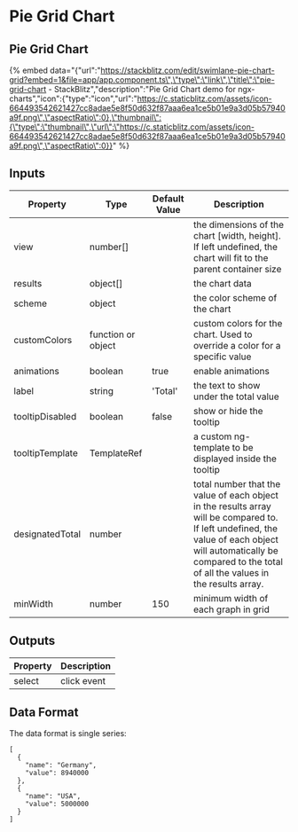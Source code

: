# Pie Grid Chart

## Pie Grid Chart

{% embed data="{\"url\":\"https://stackblitz.com/edit/swimlane-pie-chart-grid?embed=1&file=app/app.component.ts\",\"type\":\"link\",\"title\":\"pie-grid-chart - StackBlitz\",\"description\":\"Pie Grid Chart demo for ngx-charts\",\"icon\":{\"type\":\"icon\",\"url\":\"https://c.staticblitz.com/assets/icon-664493542621427cc8adae5e8f50d632f87aaa6ea1ce5b01e9a3d05b57940a9f.png\",\"aspectRatio\":0},\"thumbnail\":{\"type\":\"thumbnail\",\"url\":\"https://c.staticblitz.com/assets/icon-664493542621427cc8adae5e8f50d632f87aaa6ea1ce5b01e9a3d05b57940a9f.png\",\"aspectRatio\":0}}" %}

## Inputs

| Property        | Type               | Default Value | Description                                                                                                                                                                                                          |
| --------------- | ------------------ | ------------- | -------------------------------------------------------------------------------------------------------------------------------------------------------------------------------------------------------------------- |
| view            | number\[\]         |               | the dimensions of the chart \[width, height\]. If left undefined, the chart will fit to the parent container size                                                                                                    |
| results         | object\[\]         |               | the chart data                                                                                                                                                                                                       |
| scheme          | object             |               | the color scheme of the chart                                                                                                                                                                                        |
| customColors    | function or object |               | custom colors for the chart. Used to override a color for a specific value                                                                                                                                           |
| animations      | boolean            | true          | enable animations                                                                                                                                                                                                    |
| label           | string             | 'Total'       | the text to show under the total value                                                                                                                                                                               |
| tooltipDisabled | boolean            | false         | show or hide the tooltip                                                                                                                                                                                             |
| tooltipTemplate | TemplateRef        |               | a custom ng-template to be displayed inside the tooltip                                                                                                                                                              |
| designatedTotal | number             |               | total number that the value of each object in the results array will be compared to. If left undefined, the value of each object will automatically be compared to the total of all the values in the results array. |
| minWidth        | number             | 150           | minimum width of each graph in grid                                                                                                                                                                                  |

## Outputs

| Property | Description |
| -------- | ----------- |
| select   | click event |

## Data Format

The data format is single series:

```text
[
  {
    "name": "Germany",
    "value": 8940000
  },
  {
    "name": "USA",
    "value": 5000000
  }
]
```
